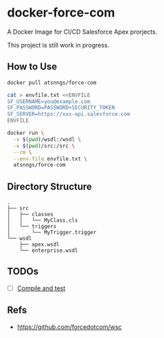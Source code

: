 docker-force-com
================

A Docker Image for CI/CD Salesforce Apex prorjects.

This project is still work in progress.

How to Use
----------

```sh
docker pull atsnngs/force-com

cat > envfile.txt <<ENVFILE
SF_USERNAME=you@example.com
SF_PASSWORD=PASSWORD+SECURITY_TOKEN
SF_SERVER=https://xxx-api.salesforce.com
ENVFILE

docker run \
  -v $(pwd)/wsdl:/wsdl \
  -v $(pwd)/src:/src \
  --rm \
  --env-file envfile.txt \
  atsnngs/force-com
```

Directory Structure
-------------------

```
.
├── src
│   ├── classes
│   │   └── MyClass.cls
│   └── triggers
│       └── MyTrigger.trigger
└── wsdl
    ├── apex.wsdl
    └── enterprise.wsdl
```

TODOs
-----

- [ ] [Compile and test](https://developer.salesforce.com/docs/atlas.en-us.apexcode.meta/apexcode/sforce_api_calls_compileandtest.htm)

Refs
----

- https://github.com/forcedotcom/wsc
